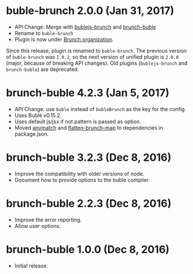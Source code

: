 # buble-brunch 2.0.0 (Jan 31, 2017)

* API Change: Merge with [bublejs-brunch](https://www.npmjs.com/package/bublejs-brunch) and [brunch-buble](https://www.npmjs.com/package/brunch-buble)
* Rename to `buble-brunch`
* Plugin is now under [Brunch organization](https://github.com/brunch).

Since this release, plugin is renamed to `buble-brunch`. The previous version of `buble-brunch` was `1.0.2`, so the next version of unified plugin is `2.0.0` (major, because of breaking API changes). Old plugins (`bublejs-brunch` and `brunch-buble`) are deprecated.

# brunch-buble 4.2.3 (Jan 5, 2017)

* API Change: use `buble` instead of `bubleBrunch` as the key for the config.
* Uses Bublé v0.15.2.
* Uses default js/jsx if not pattern is passed as option.
* Moved [anymatch](https://npmjs.org/package/anymatch) and [flatten-brunch-map](https://npmjs.org/package/flatten-brunch-map) to dependencies in package.json.

# brunch-buble 3.2.3 (Dec 8, 2016)

* Improve the compatibility with older versions of node.
* Document how to provide options to the buble compiler.

# brunch-buble 2.2.3 (Dec 8, 2016)

* Improve the error reporting.
* Allow user options.

# brunch-buble 1.0.0 (Dec 8, 2016)

* Initial release.

